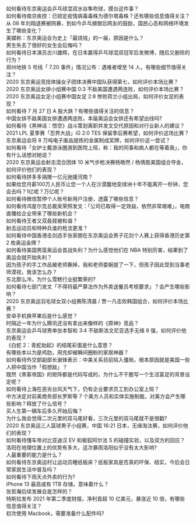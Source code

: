 如何看待东京奥运会乒乓球混双水谷隼吹球，摸台这件事？  
如何看待南京疾控：已锁定疫情病毒毒株为德尔塔毒株？还有哪些信息值得关注？  
从 08 年刘翔退赛被网暴，到如今乒乓摘银后网友的鼓励，国民心态和网络环境发生了哪些变化？  
美媒称：东京奥运会为史上「最烧钱」的一届，原因是什么？  
男生失去了很好的女生会后悔吗？  
如何看待日本演员古川雄辉，在日本赢得乒乓球混双冠军后发微博，随后又删除的行为？  
郑州地铁 5 号线「 7.20 事件」情况公布：遇难者增至 14 人，有哪些细节值得关注？  
2020 东京奥运竞技体操女子团体决赛中国队获得第七，如何评价本场比赛？  
2020 东京奥运女排小组赛中国 0:3 不敌美国遭遇两连败，如何评价本场比赛？  
2020 东京奥运女足小组赛中国女足 2:8 惨败荷兰小组出局，如何评价女足的表现？  
如何看待 7 月 27 日 A 股大跌？有哪些值得关注的信息？  
中国女排不敌美国女排遭遇两连败，本届奥运会女排还有希望出线吗?  
如何看待《黑神话：悟空》战斗策划离职并发文交代原因和对行业新人的建议？  
2021 LPL 夏季赛「忍界大战」iG 2:0 TES 保留季后赛希望，如何评价这场比赛？  
东京奥运会将 8 万吨电子废品提炼的金属制成奖牌，如何评价这一尝试？  
如何看待「女护士戴游泳圈游到医院上班，称：我的同事和病人都在等着我」，你有什么话想对她说？  
2020 东京奥运会射击混合团体 10 米气步枪决赛杨皓然 / 杨倩胜美国组合夺金，如何评价他们的表现？  
如何看待拼多多捐赠一亿元驰援河南？  
如果给您月薪100万人民币让您一个人在沙漠腹地变绿洲十年不能离开一秒钟，您会去吗？1亿呢？万亿呢？  
如何看待微信暂停个人账号新用户注册，透露了哪些信息？  
如何看待鸿星尔克总裁吴荣照发文：「公司已取得一定效益，依然非常艰难」，电商直播给企业带来了哪些新机会？  
如何看待王者又双叒叕被和谐？  
射击运动员和特种兵谁的枪法更准？  
如何看待中国香港击剑选手张家朗在东京奥运会男子花剑个人赛上获得香港历史第 2 枚奥运金牌？  
如何看待美国男篮奥运会首战失利？为什么感觉他们在 NBA 特别厉害，结果到了奥运会就开始失利？  
因为孩子的手工作品被老师撕掉，我和老师委婉提了一下，但孩子因此受到当事老师漠视，我该怎么办？  
东北那么冷，为什么雪糕行业挺繁荣的?  
如何看待七部门发文「不得将最严算法作为外卖送餐员考核要求」？会产生哪些影响？  
2020 东京奥运羽毛球女双小组赛陈清晨 / 贾一凡击败韩国组合，如何评价本场比赛？  
安卓手机换苹果后是什么感觉？  
时隔近一年为什么腾讯还没有拿出来像样的《原神》竞品？  
东京奥运会乒乓球男单张本智和 3:4 不敌斯洛文尼亚选手无缘 8 强，如何评价他的表现？  
《白蛇 2：青蛇劫起》的结尾彩蛋是什么意思？  
有哪些本以为是鸡肋，用完却被瞬间圈粉的家居神器？  
如何看待外交部副部长谢锋表示：中美关系目前陷入僵局，根本原因就是美国一些人把中国当作「假想敌」？  
既然《黑客帝国》的矩阵都是代码写成的，为什么不干脆写一个生活富足的背景设定呢？  
如何看待上海在恶劣台风天气下，仍有企业要求员工到办公室上班？  
中方决定对前美商务部长罗斯等 7 个美方人员和实体实施制裁，对美方会产生哪些影响？释放了什么信号？  
买人生第一辆车后多久开始后悔？  
为什么我会觉得二次元里的双马尾好看，三次元里的双马尾就不是很戳?  
2020 东京奥运三人篮球男子小组赛，中国 16:21 日本，无缘淘汰赛，如何评价他们的表现？  
如何看待懂车帝对比亚迪汉 EV 和极狐阿尔法 S 的碰撞实验，以及双方的回应？  
洛阳在地理位置上的优势有多大，这次暴雨洛阳似乎没有太大影响?  
人最重要的能力是什么？  
如何看待东京奥运村让运动员睡纸板床？纸板家具是否真的环保、结实，今后会日常家居生活中普及吗？  
如何看待下雨天点外卖的行为?  
iPhone 13 最高或有 1TB 存储，意味着什么？  
张哲瀚后续发展会是怎样的？  
特斯拉发布 2021 年第二季度财报，净利首超 10 亿美元，暴涨近 10 倍，有哪些信息值得关注？  
初次使用 Macbook，需要准备什么配件吗?  

